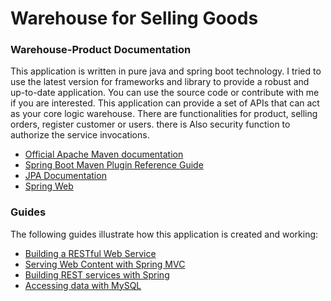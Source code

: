 # Warehouse for Selling Goods

### Warehouse-Product Documentation

This application is written in pure java and spring boot technology. I tried to use the latest version for frameworks 
and library to provide a robust and up-to-date application. You can use the source code or contribute with me
if you are interested. This application can provide a set of APIs that can act as your core logic warehouse.
There are functionalities for product, selling orders, register customer or users.
there is Also security function to authorize the service invocations.

* [Official Apache Maven documentation](https://maven.apache.org/guides/index.html)
* [Spring Boot Maven Plugin Reference Guide](https://docs.spring.io/spring-boot/docs/2.7.4/maven-plugin/reference/html/)
* [JPA Documentation](https://docs.spring.io/spring-boot/docs/2.7.4/maven-plugin/reference/html/#build-image)
* [Spring Web](https://docs.spring.io/spring-boot/docs/2.7.4/reference/htmlsingle/#web)

### Guides

The following guides illustrate how this application is created and working:

* [Building a RESTful Web Service](https://spring.io/guides/gs/rest-service/)
* [Serving Web Content with Spring MVC](https://spring.io/guides/gs/serving-web-content/)
* [Building REST services with Spring](https://spring.io/guides/tutorials/rest/)
* [Accessing data with MySQL](https://spring.io/guides/gs/accessing-data-mysql/)

